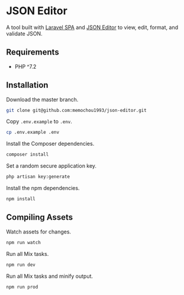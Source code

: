 # JSON Editor

A tool built with [Laravel SPA](https://github.com/memochou1993/laravel-spa) and [JSON Editor](https://github.com/josdejong/jsoneditor) to view, edit, format, and validate JSON.

## Requirements

- PHP ^7.2

## Installation

Download the master branch.

```BASH
git clone git@github.com:memochou1993/json-editor.git
```

Copy `.env.example` to `.env`.

```BASH
cp .env.example .env
```

Install the Composer dependencies.

```BASH
composer install
```

Set a random secure application key.

```BASH
php artisan key:generate
```

Install the npm dependencies.

```BASH
npm install
```

## Compiling Assets

Watch assets for changes.

```BASH
npm run watch
```

Run all Mix tasks.

```BASH
npm run dev
```

Run all Mix tasks and minify output.

```BASH
npm run prod
```
